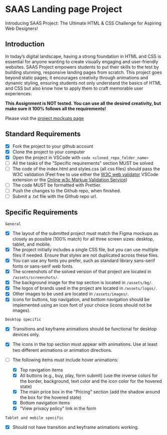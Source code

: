 # SAAS Landing page Project

Introducing SAAS Project: The Ultimate HTML & CSS Challenge for Aspiring Web Designers!

## Introduction

In today’s digital landscape, having a strong foundation in HTML and CSS is essential for anyone wanting to create visually engaging and user-friendly websites. SAAS Project empowers students to put their skills to the test by building stunning, responsive landing pages from scratch. This project goes beyond static pages; it encourages creativity through animations and dynamic styling, ensuring students not only understand the basics of HTML and CSS but also know how to apply them to craft memorable user experiences.

**This Assignment is NOT tested. You can use all the desired creativity, but make sure it 100% follows all the requirements!**

Please visit the [project mockups page](https://www.figma.com/design/Ou3rfktmwkXShiSi9c1rKZ/SAAS-Landing-Page?node-id=0-1&m=dev&t=fWkuFirYcZYC8hhZ-1)

## Standard Requirements

-   [x] Fork the project to your github account
-   [x] Clone the project to your computer
-   [x] Open the project in VSCode with `code <cloned_repo_folder_name>`
-   [ ] All the tasks of the "Specific requirements" section MUST be solved
-   [ ] The code of the index.html and styles.css (all css files) should pass the W3C validation (Feel free to use either the [W3C web validator](https://marketplace.visualstudio.com/items?itemName=CelianRiboulet.webvalidator) VSCode extension or the [Online w3c Markup Validation Service](https://validator.w3.org/#validate_by_input))
-   [ ] The code MUST be formatted with Prettier.
-   [ ] Push the changes to the Github repo, when finished.
-   [ ] Submit a .txt file with the Github repo url.

## Specific Requirements

`General`

-   [x] The layout of the submitted project must match the Figma mockups as closely as possible (100% match) for all three screen sizes: desktop, tablet, and mobile.
-   [x] The project initially includes a single CSS file, but you can use multiple files if needed. Ensure that styles are not duplicated across these files.
-   [x] You can use any fonts you prefer, such as standard library sans-serif fonts or sans-serif web fonts.
-   [x] The screenshots of the solved version of that project are located in `/assets/screenshots/`.
-   [x] The background image for the top section is located in `/assets/bg/`.
-   [x] The logos of brands used in the project are located in `/assets/logos/`.
-   [x] Other images to be used are located in `/assets/images/`.
-   [x] Icons for buttons, top navigation, and bottom navigation should be implemented using an icon font of your choice (icons should not be images).

`Desktop specific`

-   [x] Transitions and keyframe animations should be functional for desktop devices only.
-   [x] The icons in the top section must appear with animations. Use at least two different animations or animation directions.
-   [ ] The following items must include hover animations:

    -   [x] Top navigation items
    -   [x] All buttons (e.g., buy, play, form submit) (use the inverse colors for the border, background, text color and the icon color for the hovered state)
    -   [x] The main price box in the "Pricing" section (add the shadow around the box for the hovered state)
    -   [x] Bottom navigation items
    -   [x] "View privacy policy" link in the form

`Tablet and mobile specific`

-   [x] Should not have transition and keyframe animations working.
